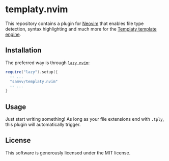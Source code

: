 # templaty.nvim

This repository contains a plugin for [Neovim][1] that enables file type detection, syntax
highlighting and much more for the [Templaty template engine][2].

[1]: https://neovim.io/
[2]: https://github.com/samvv/Templaty

## Installation

The preferred way is through [`lazy.nvim`][3]:

```lua
require("lazy").setup({
  -- ...
  "samvv/templaty.nvim"
  -- ...
}
```

[3]: https://github.com/folke/lazy.nvim

## Usage

Just start writing something! As long as your file extensions end with `.tply`,
this plugin will automatically trigger.

## License

This software is generously licensed under the MIT license.
